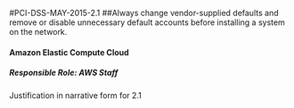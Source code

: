 #PCI-DSS-MAY-2015-2.1
##Always change vendor-supplied defaults and remove or disable unnecessary default accounts before installing a system on the network.

#### Amazon Elastic Compute Cloud

##### Responsible Role: AWS Staff
Justification in narrative form for 2.1
